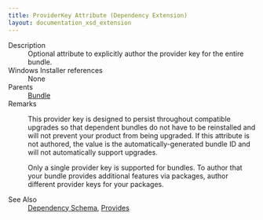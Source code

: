 ```yaml
---
title: ProviderKey Attribute (Dependency Extension)
layout: documentation_xsd_extension
---
```

<dl>
  <dt>Description</dt>
  <dd>                 Optional attribute to explicitly author the provider key for the entire bundle.             </dd>
  <dt>Windows Installer references</dt>
  <dd>None</dd>
  <dt>Parents</dt>
  <dd>
    <a href="../wix/bundle">Bundle</a>
  </dd>
  <dt>Remarks</dt>
  <dd><p>                         This provider key is designed to persist throughout compatible upgrades so that dependent bundles do not have to be reinstalled                         and will not prevent your product from being upgraded. If this attribute is not authored, the value is the                         automatically-generated bundle ID and will not automatically support upgrades.                     </p><p>                         Only a single provider key is supported for bundles. To author that your bundle provides additional features via                         packages, author different provider keys for your packages.                     </p></dd>
  <dt>See Also</dt>
  <dd>
    <a href="../dependency">Dependency Schema</a>, <a href="../dependency/provides" class="extension">Provides</a></dd>
</dl>
